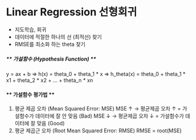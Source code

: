 Linear Regression 선형회귀
===========================
- 지도학습, 회귀
- 데이터에 적절한 하나의 선 (최적선) 찾기
- RMSE를 최소화 하는 theta 찾기

##### ** 가설함수 (Hypothesis Function) **
   y = ax + b    =>   h(x) = theta_0 + theta_1 * x   => h_theta(x) = theta_0 + theta_1 * x1 + theta_2 * x2 + ... + theta_n * xn
   
#### ** 가설함수 평가법 **
   1. 평균 제곱 오차 (Mean Squared Error: MSE)
      MSE ↑ → 평균제곱 오차 ↑ = 가설함수가 데이터에 잘 안 맞음 (Bad)
      MSE ↓ → 평균제곱 오차 ↓ = 가설함수가 데이터에 잘 맞음 (Good)
   2. 평균 제곱근 오차 (Root Mean Squared Error: RMSE)
      RMSE = root(MSE)
